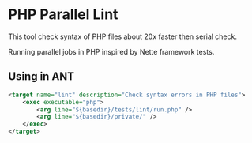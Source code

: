 PHP Parallel Lint
=============

This tool check syntax of PHP files about 20x faster then serial check.

Running parallel jobs in PHP inspired by Nette framework tests.

Using in ANT
---------------
```xml
<target name="lint" description="Check syntax errors in PHP files">
    <exec executable="php">
        <arg line="${basedir}/tests/lint/run.php" />
        <arg line="${basedir}/private/" />
    </exec>
</target>
```